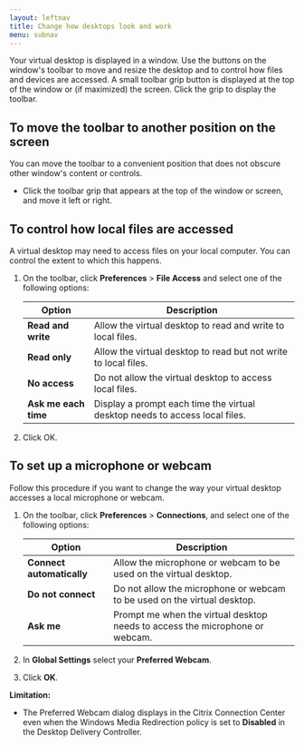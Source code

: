 ```yaml
---
layout: leftnav
title: Change how desktops look and work
menu: subnav
---
```


Your virtual desktop is displayed in a window. Use the buttons on the window's toolbar to move and resize the desktop and to control how files and devices are accessed. A small toolbar grip button is displayed at the top of the window or (if maximized) the screen. Click the grip to display the toolbar.

## To move the toolbar to another position on the screen

You can move the toolbar to a convenient position that does not obscure other window's content or controls.

*  Click the toolbar grip that appears at the top of the window or screen, and move it left or right.

## To control how local files are accessed

A virtual desktop may need to access files on your local computer. You can control the extent to which this happens.

1.  On the toolbar, click **Preferences** > **File Access** and select one of the following options:

    | Option | Description |
    |---|---|
    | **Read and write** | Allow the virtual desktop to read and write to local files.|
    | **Read only** | Allow the virtual desktop to read but not write to local files. |
    | **No access** | Do not allow the virtual desktop to access local files. |
    | **Ask me each time** | Display a prompt each time the virtual desktop needs to access local files. |

2.  Click OK.

## To set up a microphone or webcam

Follow this procedure if you want to change the way your virtual desktop accesses a local microphone or webcam.

1.  On the toolbar, click **Preferences** > **Connections**, and select one of the following options:

    | Option | Description |
    |---|---|
    | **Connect automatically**| Allow the microphone or webcam to be used on the virtual desktop. |
    | **Do not connect** | Do not allow the microphone or webcam to be used on the virtual desktop. |
    | **Ask me** | Prompt me when the virtual desktop needs to access the microphone or webcam. |

2.  In **Global Settings** select your **Preferred Webcam**.
3.  Click **OK**.

**Limitation:**

*  The Preferred Webcam dialog displays in the Citrix Connection Center even when the Windows Media Redirection policy is set to **Disabled** in the Desktop Delivery Controller.
